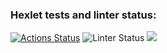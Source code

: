 ### Hexlet tests and linter status:
[![Actions Status](https://github.com/MaksHaks/php-project-lvl1/workflows/hexlet-check/badge.svg)](https://github.com/MaksHaks/php-project-lvl1/actions)
![Linter Status](https://github.com/MaksHaks/php-project-lvl1/actions/workflows/github-actions-demo/badge.svg)
<a href="https://codeclimate.com/github/codeclimate/codeclimate/maintainability"><img src="https://api.codeclimate.com/v1/badges/a99a88d28ad37a79dbf6/maintainability" /></a>
